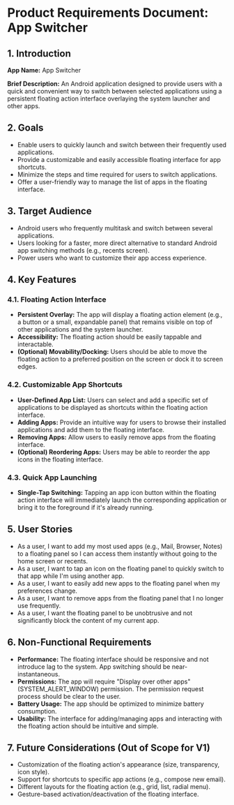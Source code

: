 # Product Requirements Document: App Switcher

## 1. Introduction

**App Name:** App Switcher

**Brief Description:** An Android application designed to provide users with a quick and convenient way to switch between selected applications using a persistent floating action interface overlaying the system launcher and other apps.

## 2. Goals

*   Enable users to quickly launch and switch between their frequently used applications.
*   Provide a customizable and easily accessible floating interface for app shortcuts.
*   Minimize the steps and time required for users to switch applications.
*   Offer a user-friendly way to manage the list of apps in the floating interface.

## 3. Target Audience

*   Android users who frequently multitask and switch between several applications.
*   Users looking for a faster, more direct alternative to standard Android app switching methods (e.g., recents screen).
*   Power users who want to customize their app access experience.

## 4. Key Features

### 4.1. Floating Action Interface
*   **Persistent Overlay:** The app will display a floating action element (e.g., a button or a small, expandable panel) that remains visible on top of other applications and the system launcher.
*   **Accessibility:** The floating action should be easily tappable and interactable.
*   **(Optional) Movability/Docking:** Users should be able to move the floating action to a preferred position on the screen or dock it to screen edges.

### 4.2. Customizable App Shortcuts
*   **User-Defined App List:** Users can select and add a specific set of applications to be displayed as shortcuts within the floating action interface.
*   **Adding Apps:** Provide an intuitive way for users to browse their installed applications and add them to the floating interface.
*   **Removing Apps:** Allow users to easily remove apps from the floating interface.
*   **(Optional) Reordering Apps:** Users may be able to reorder the app icons in the floating interface.

### 4.3. Quick App Launching
*   **Single-Tap Switching:** Tapping an app icon button within the floating action interface will immediately launch the corresponding application or bring it to the foreground if it's already running.

## 5. User Stories

*   As a user, I want to add my most used apps (e.g., Mail, Browser, Notes) to a floating panel so I can access them instantly without going to the home screen or recents.
*   As a user, I want to tap an icon on the floating panel to quickly switch to that app while I'm using another app.
*   As a user, I want to easily add new apps to the floating panel when my preferences change.
*   As a user, I want to remove apps from the floating panel that I no longer use frequently.
*   As a user, I want the floating panel to be unobtrusive and not significantly block the content of my current app.

## 6. Non-Functional Requirements

*   **Performance:** The floating interface should be responsive and not introduce lag to the system. App switching should be near-instantaneous.
*   **Permissions:** The app will require "Display over other apps" (SYSTEM_ALERT_WINDOW) permission. The permission request process should be clear to the user.
*   **Battery Usage:** The app should be optimized to minimize battery consumption.
*   **Usability:** The interface for adding/managing apps and interacting with the floating action should be intuitive and simple.

## 7. Future Considerations (Out of Scope for V1)

*   Customization of the floating action's appearance (size, transparency, icon style).
*   Support for shortcuts to specific app actions (e.g., compose new email).
*   Different layouts for the floating action (e.g., grid, list, radial menu).
*   Gesture-based activation/deactivation of the floating interface.


